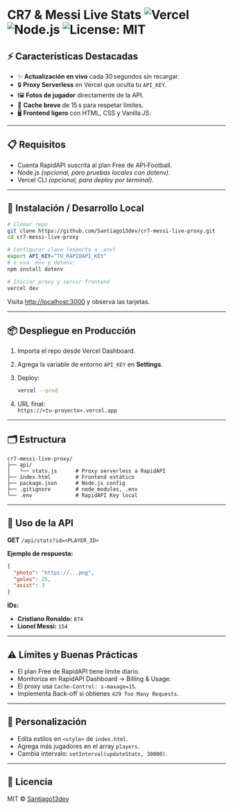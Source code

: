 # **CR7 & Messi Live Stats** ![Vercel](https://img.shields.io/badge/Deploy-Vercel-black?logo=vercel) ![Node.js](https://img.shields.io/badge/Node.js-Required-green?logo=node.js) ![License: MIT](https://img.shields.io/badge/License-MIT-yellow.svg)

## **⚡ Características Destacadas**

- ✨ **Actualización en vivo** cada 30 segundos sin recargar.
- 🔒 **Proxy Serverless** en Vercel que oculta tu `API_KEY`.
- 🖼️ **Fotos de jugador** directamente de la API.
- 📶 **Cache breve** de 15 s para respetar límites.
- 🖥️ **Frontend ligero** con HTML, CSS y Vanilla JS.

---

## **📋 Requisitos**

- Cuenta RapidAPI suscrita al plan Free de API‑Football.
- Node.js *(opcional, para pruebas locales con dotenv)*.
- Vercel CLI *(opcional, para deploy por terminal)*.

---

## **🚀 Instalación / Desarrollo Local**

```bash
# Clonar repo
git clone https://github.com/Santiago13dev/cr7-messi-live-proxy.git
cd cr7-messi-live-proxy

# Configurar clave (exporta o .env)
export API_KEY="TU_RAPIDAPI_KEY"
# o usa .env y dotenv:
npm install dotenv

# Iniciar proxy y servir frontend
vercel dev
```

Visita [http://localhost:3000](http://localhost:3000) y observa las tarjetas.

---

## **📦 Despliegue en Producción**

1. Importa el repo desde Vercel Dashboard.
2. Agrega la variable de entorno `API_KEY` en **Settings**.
3. Deploy:

    ```bash
    vercel --prod
    ```

4. URL final:  
   `https://<tu-proyecto>.vercel.app`

---

## **🗂 Estructura**

```
cr7-messi-live-proxy/
├── api/
│   └── stats.js      # Proxy serverless a RapidAPI
├── index.html        # Frontend estático
├── package.json      # Node.js config
├── .gitignore        # node_modules, .env
└── .env              # RapidAPI Key local
```

---

## **📩 Uso de la API**

**GET** `/api/stats?id=<PLAYER_ID>`

**Ejemplo de respuesta:**
```json
{
  "photo": "https://...png",
  "goles": 25,
  "asist": 3
}
```

**IDs:**
- **Cristiano Ronaldo:** `874`
- **Lionel Messi:** `154`

---

## **⚠️ Límites y Buenas Prácticas**

- El plan Free de RapidAPI tiene límite diario.
- Monitoriza en RapidAPI Dashboard → Billing & Usage.
- El proxy usa `Cache-Control: s-maxage=15`.
- Implementa Back-off si obtienes `429 Too Many Requests`.

---

## **🎨 Personalización**

- Edita estilos en `<style>` de `index.html`.
- Agrega más jugadores en el array `players`.
- Cambia intervalo: `setInterval(updateStats, 30000)`.

---

## **📝 Licencia**

MIT © [Santiago13dev](https://github.com/Santiago13dev)
